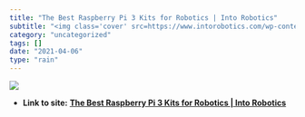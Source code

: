 ```yaml
---
title: "The Best Raspberry Pi 3 Kits for Robotics | Into Robotics"
subtitle: "<img class='cover' src=https://www.intorobotics.com/wp-content/uploads/2017/05/005_opt.jpg>"
category: "uncategorized"
tags: []
date: "2021-04-06"
type: "rain"
---
```

<img class="cover" src=https://www.intorobotics.com/wp-content/uploads/2017/05/005_opt.jpg>


* **Link to site:** **[The Best Raspberry Pi 3 Kits for Robotics | Into Robotics](https://www.intorobotics.com/the-best-raspberry-pi-3-advanced-and-starter-kits-for-robotics)**